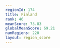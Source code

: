 ```yaml
---
regionId: 174
title: Finland
rank: 46
meanScore: 73.83
globalMeanScore: 69.21
numRegions: 220
layout: region_score
---
```

